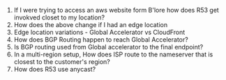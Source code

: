 1. If I were trying to access an aws website form B'lore how does R53 get invokved closet to my location?
1. How does the above change if I had an edge location
1. Edge location variations - Global Accelerator vs CloudFront
1. How does BGP Routing happen to reach Global Accelerator?
1. Is BGP routing used from Global accelerator to the final endpoint?
1. In a multi-region setup, How does ISP route to the nameserver that is closest to the customer's region?
1. How does R53 use anycast?